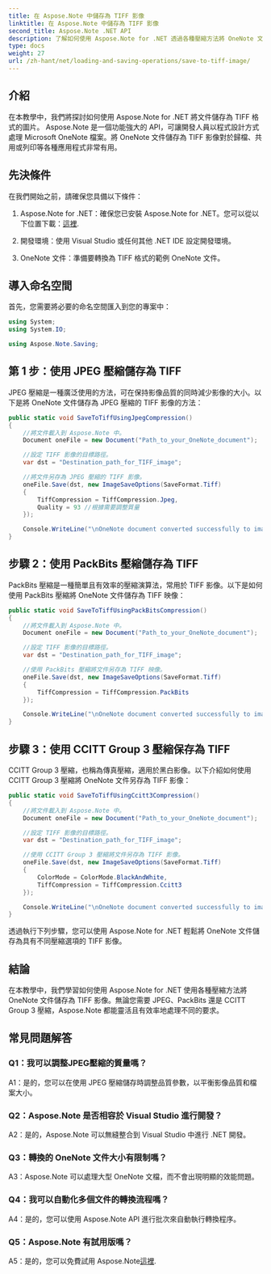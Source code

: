 ```yaml
---
title: 在 Aspose.Note 中儲存為 TIFF 影像
linktitle: 在 Aspose.Note 中儲存為 TIFF 影像
second_title: Aspose.Note .NET API
description: 了解如何使用 Aspose.Note for .NET 透過各種壓縮方法將 OneNote 文件儲存為 TIFF 映像。
type: docs
weight: 27
url: /zh-hant/net/loading-and-saving-operations/save-to-tiff-image/
---
```

## 介紹

在本教學中，我們將探討如何使用 Aspose.Note for .NET 將文件儲存為 TIFF 格式的圖片。 Aspose.Note 是一個功能強大的 API，可讓開發人員以程式設計方式處理 Microsoft OneNote 檔案。將 OneNote 文件儲存為 TIFF 影像對於歸檔、共用或列印等各種應用程式非常有用。

## 先決條件

在我們開始之前，請確保您具備以下條件：

1.  Aspose.Note for .NET：確保您已安裝 Aspose.Note for .NET。您可以從以下位置下載：[這裡](https://releases.aspose.com/note/net/).

2. 開發環境：使用 Visual Studio 或任何其他 .NET IDE 設定開發環境。

3. OneNote 文件：準備要轉換為 TIFF 格式的範例 OneNote 文件。

## 導入命名空間

首先，您需要將必要的命名空間匯入到您的專案中：

```csharp
using System;
using System.IO;

using Aspose.Note.Saving;

```

## 第 1 步：使用 JPEG 壓縮儲存為 TIFF

JPEG 壓縮是一種廣泛使用的方法，可在保持影像品質的同時減少影像的大小。以下是將 OneNote 文件儲存為 JPEG 壓縮的 TIFF 影像的方法：

```csharp
public static void SaveToTiffUsingJpegCompression()
{
    //將文件載入到 Aspose.Note 中。
    Document oneFile = new Document("Path_to_your_OneNote_document");

    //設定 TIFF 影像的目標路徑。
    var dst = "Destination_path_for_TIFF_image";

    //將文件另存為 JPEG 壓縮的 TIFF 影像。
    oneFile.Save(dst, new ImageSaveOptions(SaveFormat.Tiff)
    {
        TiffCompression = TiffCompression.Jpeg,
        Quality = 93 //根據需要調整質量
    });

    Console.WriteLine("\nOneNote document converted successfully to image in TIFF format using JPEG compression.\nFile saved at " + dst);
}
```

## 步驟 2：使用 PackBits 壓縮儲存為 TIFF

PackBits 壓縮是一種簡單且有效率的壓縮演算法，常用於 TIFF 影像。以下是如何使用 PackBits 壓縮將 OneNote 文件儲存為 TIFF 映像：

```csharp
public static void SaveToTiffUsingPackBitsCompression()
{
    //將文件載入到 Aspose.Note 中。
    Document oneFile = new Document("Path_to_your_OneNote_document");

    //設定 TIFF 影像的目標路徑。
    var dst = "Destination_path_for_TIFF_image";

    //使用 PackBits 壓縮將文件另存為 TIFF 映像。
    oneFile.Save(dst, new ImageSaveOptions(SaveFormat.Tiff)
    {
        TiffCompression = TiffCompression.PackBits
    });

    Console.WriteLine("\nOneNote document converted successfully to image in TIFF format using PackBits compression.\nFile saved at " + dst);
}
```

## 步驟 3：使用 CCITT Group 3 壓縮保存為 TIFF

CCITT Group 3 壓縮，也稱為傳真壓縮，適用於黑白影像。以下介紹如何使用 CCITT Group 3 壓縮將 OneNote 文件另存為 TIFF 影像：

```csharp
public static void SaveToTiffUsingCcitt3Compression()
{
    //將文件載入到 Aspose.Note 中。
    Document oneFile = new Document("Path_to_your_OneNote_document");

    //設定 TIFF 影像的目標路徑。
    var dst = "Destination_path_for_TIFF_image";

    //使用 CCITT Group 3 壓縮將文件另存為 TIFF 影像。
    oneFile.Save(dst, new ImageSaveOptions(SaveFormat.Tiff)
    {
        ColorMode = ColorMode.BlackAndWhite,
        TiffCompression = TiffCompression.Ccitt3
    });

    Console.WriteLine("\nOneNote document converted successfully to image in TIFF format using CCITT Group 3 fax compression.\nFile saved at " + dst);
}
```

透過執行下列步驟，您可以使用 Aspose.Note for .NET 輕鬆將 OneNote 文件儲存為具有不同壓縮選項的 TIFF 影像。

## 結論

在本教學中，我們學習如何使用 Aspose.Note for .NET 使用各種壓縮方法將 OneNote 文件儲存為 TIFF 影像。無論您需要 JPEG、PackBits 還是 CCITT Group 3 壓縮，Aspose.Note 都能靈活且有效率地處理不同的要求。

## 常見問題解答

### Q1：我可以調整JPEG壓縮的質量嗎？

A1：是的，您可以在使用 JPEG 壓縮儲存時調整品質參數，以平衡影像品質和檔案大小。

### Q2：Aspose.Note 是否相容於 Visual Studio 進行開發？

A2：是的，Aspose.Note 可以無縫整合到 Visual Studio 中進行 .NET 開發。

### Q3：轉換的 OneNote 文件大小有限制嗎？

A3：Aspose.Note 可以處理大型 OneNote 文檔，而不會出現明顯的效能問題。

### Q4：我可以自動化多個文件的轉換流程嗎？

A4：是的，您可以使用 Aspose.Note API 進行批次來自動執行轉換程序。

### Q5：Aspose.Note 有試用版嗎？

 A5：是的，您可以免費試用 Aspose.Note[這裡](https://releases.aspose.com/).